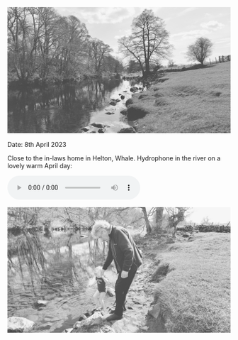 ![lento_orl_mono_standard_a063](images/lento_orl_mono_standard_a063.jpg)

Date: 8th April 2023

Close to the in-laws home in Helton, Whale. Hydrophone in the river on a lovely warm April day:

![helton_whale_cumbria_2023_04_08_r](audio/helton_whale_cumbria_2023_04_08_r.mp3)

![lento_orl_mono_standard_a063_1680959650](images/lento_orl_mono_standard_a063_1680959650.jpg)
